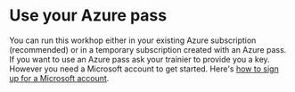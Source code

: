 # Use your  Azure pass
You can run this workhop either in your existing Azure subscription (recommended) or in a temporary subscription created with an Azure pass.
If you want to use an Azure pass ask your trainier to provide you a key. However you need a Microsoft account to get started. Here's [how to sign up for a Microsoft account](msaccount_setup.md).
